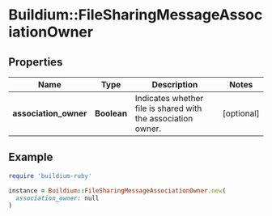 # Buildium::FileSharingMessageAssociationOwner

## Properties

| Name | Type | Description | Notes |
| ---- | ---- | ----------- | ----- |
| **association_owner** | **Boolean** | Indicates whether file is shared with the association owner. | [optional] |

## Example

```ruby
require 'buildium-ruby'

instance = Buildium::FileSharingMessageAssociationOwner.new(
  association_owner: null
)
```

